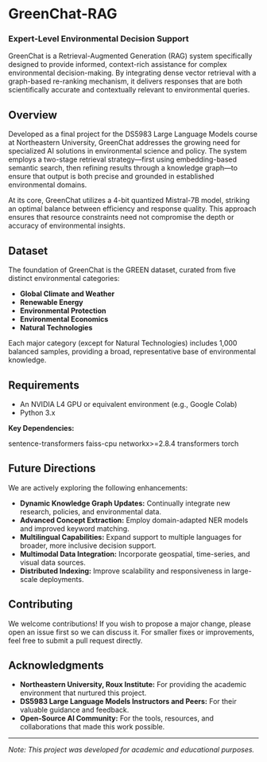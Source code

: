 # GreenChat-RAG

### Expert-Level Environmental Decision Support

GreenChat is a Retrieval-Augmented Generation (RAG) system specifically designed to provide informed, context-rich assistance for complex environmental decision-making. By integrating dense vector retrieval with a graph-based re-ranking mechanism, it delivers responses that are both scientifically accurate and contextually relevant to environmental queries.

## Overview

Developed as a final project for the DS5983 Large Language Models course at Northeastern University, GreenChat addresses the growing need for specialized AI solutions in environmental science and policy. The system employs a two-stage retrieval strategy—first using embedding-based semantic search, then refining results through a knowledge graph—to ensure that output is both precise and grounded in established environmental domains.

At its core, GreenChat utilizes a 4-bit quantized Mistral-7B model, striking an optimal balance between efficiency and response quality. This approach ensures that resource constraints need not compromise the depth or accuracy of environmental insights.

## Dataset

The foundation of GreenChat is the GREEN dataset, curated from five distinct environmental categories:

- **Global Climate and Weather**  
- **Renewable Energy**  
- **Environmental Protection**  
- **Environmental Economics**  
- **Natural Technologies**

Each major category (except for Natural Technologies) includes 1,000 balanced samples, providing a broad, representative base of environmental knowledge.

## Requirements

- An NVIDIA L4 GPU or equivalent environment (e.g., Google Colab)
- Python 3.x

**Key Dependencies:**

sentence-transformers
faiss-cpu
networkx>=2.8.4
transformers
torch

## Future Directions

We are actively exploring the following enhancements:

- **Dynamic Knowledge Graph Updates:** Continually integrate new research, policies, and environmental data.
- **Advanced Concept Extraction:** Employ domain-adapted NER models and improved keyword matching.
- **Multilingual Capabilities:** Expand support to multiple languages for broader, more inclusive decision support.
- **Multimodal Data Integration:** Incorporate geospatial, time-series, and visual data sources.
- **Distributed Indexing:** Improve scalability and responsiveness in large-scale deployments.

## Contributing

We welcome contributions! If you wish to propose a major change, please open an issue first so we can discuss it. For smaller fixes or improvements, feel free to submit a pull request directly.

## Acknowledgments

- **Northeastern University, Roux Institute:** For providing the academic environment that nurtured this project.
- **DS5983 Large Language Models Instructors and Peers:** For their valuable guidance and feedback.
- **Open-Source AI Community:** For the tools, resources, and collaborations that made this work possible.

---

*Note: This project was developed for academic and educational purposes.*
